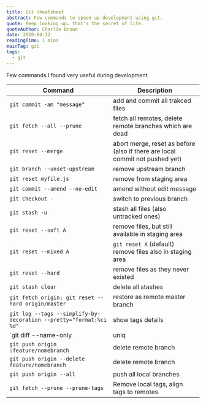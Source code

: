 ```yaml
---
title: Git cheatsheet
abstract: Few commands to speed up development using git.
quote: Keep looking up… that’s the secret of life.
quoteAuthor: Charlie Brown
date: 2020-04-12
readingTime: 1 mins
mainTag: git
tags:
  - git
---
```


Few commands I found very useful during development.

| Command                                                            | Description                                                                  |
|--------------------------------------------------------------------|------------------------------------------------------------------------------|
| `git commit -am "message"`                                         | add and commit all trakced files                                             |
| `git fetch --all --prune`                                          | fetch all remotes, delete remote branches which are dead                     |
| `git reset --merge`                                                | abort merge, reset as before (also if there are local commit not pushed yet) |
| `git branch --unset-upstream`                                      | remove upstream branch                                                       |
| `git reset myfile.js`                                              | remove from staging area                                                     |
| `git commit --amend --no-edit`                                     | amend without edit message                                                   |
| `git checkout -`                                                   | switch to previous branch                                                    |
| `git stash -u`                                                     | stash all files (also untracked ones)                                        |
| `git reset --soft A`                                               | remove files, but still available in staging area                            |
| `git reset --mixed A`                                              | `git reset A` (default) remove files also in staging area                    |
| `git reset --hard`                                                 | remove files as they never existed                                           |
| `git stash clear`                                                  | delete all stashes                                                           |
| `git fetch origin; git reset --hard origin/master`                 | restore as remote master branch                                              |
| `git log --tags --simplify-by-decoration --pretty="format:%ci %d"` | show tags details                                                            |
| `git diff --name-only | uniq | xargs $EDITOR`                      | opens all modified files                                                     |
| `git push origin :feature/nomebranch`                              | delete remote branch                                                         |
| `git push origin --delete feature/nomebranch`                      | delete remote branch                                                         |
| `git push origin --all`                                            | push all local branches                                                      |
| `git fetch --prune --prune-tags`                                   | Remove local tags, align tags to remotes                                     |

